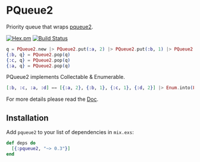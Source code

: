 PQueue2
==
Priority queue that wraps [pqueue2](https://hex.pm/packages/pqueue).

[![Hex.pm](https://img.shields.io/hexpm/v/pqueue2.svg)](https://hex.pm/packages/pqueue2)
[![Build Status](https://travis-ci.org/ne-sachirou/pqueue2.svg?branch=master)](https://travis-ci.org/ne-sachirou/pqueue2)

```elixir
q = PQueue2.new |> PQueue2.put(:a, 2) |> PQueue2.put(:b, 1) |> PQueue2.put(:c, 1)
{:b, q} = PQueue2.pop(q)
{:c, q} = PQueue2.pop(q)
{:a, q} = PQueue2.pop(q)
```

PQueue2 implements Collectable & Enumerable.

```elixir
[:b, :c, :a, :d] == [{:a, 2}, {:b, 1}, {:c, 1}, {:d, 2}] |> Enum.into(PQueue2.new) |> Enum.to_list()
```

For more details please read the [Doc](https://hexdocs.pm/pqueue2).

Installation
--
Add `pqueue2` to your list of dependencies in `mix.exs`:

```elixir
def deps do
  [{:pqueue2, "~> 0.3"}]
end
```
